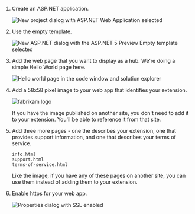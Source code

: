1.  Create an ASP.NET application.

    ![New project dialog with ASP.NET Web Application selected](../../media-procedures/create-hub-app-asp5/create-web-app.png)

2.  Use the empty template.

    ![New ASP.NET dialog with the ASP.NET 5 Preview Empty template selected](../../media-procedures/create-hub-app-asp5/empty-template.png)

3.  Add the web page that you want to display as a hub. We're doing a simple Hello World page here.

    ![Hello world page in the code window and solution explorer](../../media-procedures/create-hub-app-asp5/hello-world-page.png)

4.  Add a 58x58 pixel image to your web app that identifies your extension.

    ![fabrikam logo](../../media-procedures/fabrikam-logo.png)

    If you have the image published on another site, you don't need to add it to your extension. You'll be able to reference it from that site.

5.  Add three more pages - one the describes your extension, one that provides support information, and one that describes your terms of service.

    ```
    info.html
    support.html
    terms-of-service.html
    ```

    Like the image, if you have any of these pages on another site, you can use them instead of adding them to your extension.

6.  Enable https for your web app.

    ![Properties dialog with SSL enabled](../../media-procedures/create-hub-app-asp5/enable-ssl.png)
